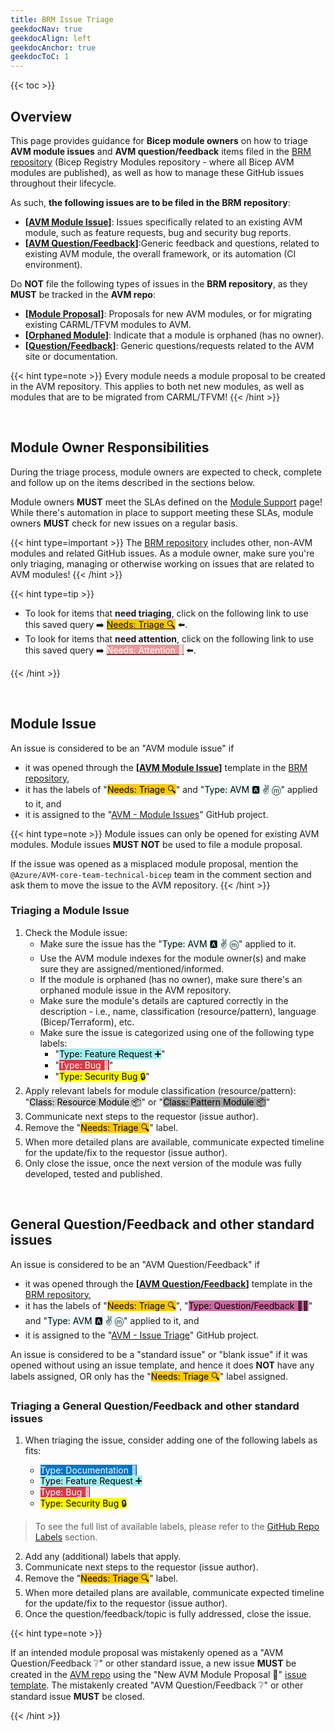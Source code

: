 ```yaml
---
title: BRM Issue Triage
geekdocNav: true
geekdocAlign: left
geekdocAnchor: true
geekdocToC: 1
---
```


{{< toc >}}

## Overview

This page provides guidance for **Bicep module owners** on how to triage **AVM module issues** and **AVM question/feedback** items filed in the [BRM repository](https://aka.ms/BRM) (Bicep Registry Modules repository - where all Bicep AVM modules are published), as well as how to manage these GitHub issues throughout their lifecycle.

As such, **the following issues are to be filed in the BRM repository**:

- **\[[AVM Module Issue](https://aka.ms/BRM/AVMModuleIssue)]**: Issues specifically related to an existing AVM module, such as feature requests, bug and security bug reports.
- **\[[AVM Question/Feedback](https://aka.ms/BRM/AVMQuestionFeedback)]**:Generic feedback and questions, related to existing AVM module, the overall framework, or its automation (CI environment).

Do **NOT** file the following types of issues in the **BRM repository**, as they **MUST** be tracked in the **AVM repo**:

- **\[[Module Proposal](https://aka.ms/AVM/ModuleProposal)]**: Proposals for new AVM modules, or for migrating existing CARML/TFVM modules to AVM.
- **\[[Orphaned Module](https://aka.ms/AVM/OrphanedModule)]**: Indicate that a module is orphaned (has no owner).
- **\[[Question/Feedback](https://aka.ms/AVM/QuestionFeedback)]**: Generic questions/requests related to the AVM site or documentation.

{{< hint type=note >}}
Every module needs a module proposal to be created in the AVM repository. This applies to both net new modules, as well as modules that are to be migrated from CARML/TFVM!
{{< /hint >}}

<br>

## Module Owner Responsibilities

During the triage process, module owners are expected to check, complete and follow up on the items described in the sections below.

Module owners **MUST** meet the SLAs defined on the [Module Support](/Azure-Verified-Modules/help-support/module-support/) page! While there's automation in place to support meeting these SLAs, module owners **MUST** check for new issues on a regular basis.

{{< hint type=important >}}
The [BRM repository](https://aka.ms/BRM) includes other, non-AVM modules and related GitHub issues. As a module owner, make sure you're only triaging, managing or otherwise working on issues that are related to AVM modules!
{{< /hint >}}

{{< hint type=tip >}}

- To look for items that **need triaging**, click on the following link to use this saved query ➡️ <a href="https://aka.ms/BRM/AVMNeedsTriage"><mark style="background-color:#FBCA04;">Needs: Triage 🔍</mark></a> ⬅️.
- To look for items that **need attention**, click on the following link to use this saved query ➡️ <a href="https://aka.ms/BRM/AVMNeedsAttention"><mark style="background-color:#E99695;color:white;">Needs: Attention 👋</mark></a> ⬅️.

{{< /hint >}}

<br>

## Module Issue

An issue is considered to be an "AVM module issue" if

- it was opened through the **\[[AVM Module Issue](https://aka.ms/BRM/AVMModuleIssue)]** template in the [BRM repository](https://aka.ms/BRM),
- it has the labels of "<mark style="background-color:#FBCA04;">Needs: Triage 🔍</mark>" and "<mark style="background-color:#F0FFFF;">Type: AVM 🅰️ ✌️ ⓜ️</mark>" applied to it, and
- it is assigned to the "[AVM - Module Issues](https://github.com/orgs/Azure/projects/566)" GitHub project.

{{< hint type=note >}}
Module issues can only be opened for existing AVM modules. Module issues **MUST NOT** be used to file a module proposal.

If the issue was opened as a misplaced module proposal, mention the `@Azure/AVM-core-team-technical-bicep` team in the comment section and ask them to move the issue to the AVM repository.
{{< /hint >}}

### Triaging a Module Issue

1. Check the Module issue:
    - Make sure the issue has the "<mark style="background-color:#F0FFFF;">Type: AVM 🅰️ ✌️ ⓜ️</mark>" applied to it.
    - Use the AVM module indexes for the module owner(s) and make sure they are assigned/mentioned/informed.
    - If the module is orphaned (has no owner), make sure there's an orphaned module issue in the AVM repository.
    - Make sure the module's details are captured correctly in the description - i.e., name, classification (resource/pattern), language (Bicep/Terraform), etc.
    - Make sure the issue is categorized using one of the following type labels:
      - "<mark style="background-color:#A2EEEF;">Type: Feature Request ➕</mark>"
      - "<mark style="background-color:#D73A4A;color:white;">Type: Bug 🐛</mark>"
      - "<mark style="background-color:#FFFF00;">Type: Security Bug 🔒</mark>"
2. Apply relevant labels for module classification (resource/pattern): "<mark style="background-color:#D3D3D3;">Class: Resource Module 📦</mark>" or "<mark style="background-color:#A9A9A9;">Class: Pattern Module 📦</mark>"
3. Communicate next steps to the requestor (issue author).
4. Remove the "<mark style="background-color:#FBCA04;">Needs: Triage 🔍</mark>" label.
5. When more detailed plans are available, communicate expected timeline for the update/fix to the requestor (issue author).
6. Only close the issue, once the next version of the module was fully developed, tested and published.

<br>

## General Question/Feedback and other standard issues

An issue is considered to be an "AVM Question/Feedback" if

- it was opened through the **\[[AVM Question/Feedback](https://aka.ms/BRM/AVMQuestionFeedback)]** template in the [BRM repository](https://aka.ms/BRM),
- it has the labels of "<mark style="background-color:#FBCA04;">Needs: Triage 🔍</mark>", "<mark style="background-color:#CB6BA2;">Type: Question/Feedback 🙋‍♀️</mark>" and "<mark style="background-color:#F0FFFF;">Type: AVM 🅰️ ✌️ ⓜ️</mark>" applied to it, and
- it is assigned to the "[AVM - Issue Triage](https://github.com/orgs/Azure/projects/538)" GitHub project.

An issue is considered to be a "standard issue" or "blank issue" if it was opened without using an issue template, and hence it does **NOT** have any labels assigned, OR only has the "<mark style="background-color:#FBCA04;">Needs: Triage 🔍</mark>" label assigned.

### Triaging a General Question/Feedback and other standard issues

1. When triaging the issue, consider adding one of the following labels as fits:

    - <mark style="background-color:#0075CA;color:white;">Type: Documentation 📄</mark>
    - <mark style="background-color:#A2EEEF;">Type: Feature Request ➕</mark>
    - <mark style="background-color:#D73A4A;color:white;">Type: Bug 🐛</mark>
    - <mark style="background-color:#FFFF00;">Type: Security Bug 🔒</mark>

> To see the full list of available labels, please refer to the [GitHub Repo Labels](/Azure-Verified-Modules/specs/shared/#id-snfr23---category-contributionsupport---github-repo-labels) section.

2. Add any (additional) labels that apply.
3. Communicate next steps to the requestor (issue author).
4. Remove the "<mark style="background-color:#FBCA04;">Needs: Triage 🔍</mark>" label.
5. When more detailed plans are available, communicate expected timeline for the update/fix to the requestor (issue author).
6. Once the question/feedback/topic is fully addressed, close the issue.

{{< hint type=note >}}

If an intended module proposal was mistakenly opened as a "AVM Question/Feedback ❔" or other standard issue, a new issue **MUST** be created in the [AVM repo](https://aka.ms/AVM/repo) using the "New AVM Module Proposal 📝" [issue template](https://aka.ms/avm/moduleproposal). The mistakenly created "AVM Question/Feedback ❔" or other standard issue **MUST** be closed.

{{< /hint >}}
